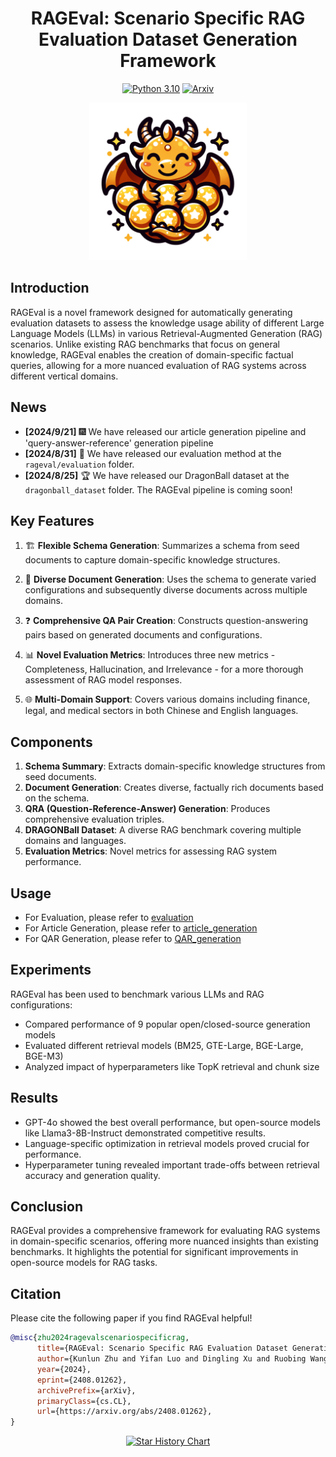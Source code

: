 <h1 align="center">RAGEval: Scenario Specific RAG Evaluation Dataset Generation Framework</h1>
<div align="center">

[![Python 3.10](https://img.shields.io/badge/python-%E2%89%A53.10-blue)](https://www.python.org/downloads/release/python-3109/)
[![Arxiv](https://img.shields.io/badge/arXiv-2408.01262-red)](https://arxiv.org/pdf/2408.01262)

</div>

<div style="display: flex; justify-content: center;">
  <div style="width: 50%; transform: scale(1.0);">
    <img src="assets/dragonball.png" style="width: 100%;" alt="dragonball">
  </div>
</div>


## Introduction

RAGEval is a novel framework designed for automatically generating evaluation datasets to assess the knowledge usage ability of different Large Language Models (LLMs) in various Retrieval-Augmented Generation (RAG) scenarios. Unlike existing RAG benchmarks that focus on general knowledge, RAGEval enables the creation of domain-specific factual queries, allowing for a more nuanced evaluation of RAG systems across different vertical domains.

## News
- **[2024/9/21]** 🎆 We have released our article generation pipeline and 'query-answer-reference' generation pipeline
- **[2024/8/31]** 🚀 We have released our evaluation method at the ``rageval/evaluation`` folder.
- **[2024/8/25]** 🏆 We have released our DragonBall dataset at the ``dragonball_dataset`` folder. The RAGEval pipeline is coming soon!

## Key Features

1. 🏗️ **Flexible Schema Generation**: Summarizes a schema from seed documents to capture domain-specific knowledge structures.

2. 🔄 **Diverse Document Generation**: Uses the schema to generate varied configurations and subsequently diverse documents across multiple domains.

3. ❓ **Comprehensive QA Pair Creation**: Constructs question-answering pairs based on generated documents and configurations.

4. 📊 **Novel Evaluation Metrics**: Introduces three new metrics - Completeness, Hallucination, and Irrelevance - for a more thorough assessment of RAG model responses.

5. 🌐 **Multi-Domain Support**: Covers various domains including finance, legal, and medical sectors in both Chinese and English languages.

## Components

1. **Schema Summary**: Extracts domain-specific knowledge structures from seed documents.
2. **Document Generation**: Creates diverse, factually rich documents based on the schema.
3. **QRA (Question-Reference-Answer) Generation**: Produces comprehensive evaluation triples.
4. **DRAGONBall Dataset**: A diverse RAG benchmark covering multiple domains and languages.
5. **Evaluation Metrics**: Novel metrics for assessing RAG system performance.


## Usage

- For Evaluation, please refer to [evaluation](https://github.com/OpenBMB/RAGEval/tree/main/rageval/evaluation)
- For Article Generation, please refer to [article_generation](https://github.com/OpenBMB/RAGEval/tree/main/rageval/article_generation)
- For QAR Generation, please refer to [QAR_generation](https://github.com/OpenBMB/RAGEval/tree/main/rageval/qar_generation)

## Experiments

RAGEval has been used to benchmark various LLMs and RAG configurations:

- Compared performance of 9 popular open/closed-source generation models
- Evaluated different retrieval models (BM25, GTE-Large, BGE-Large, BGE-M3)
- Analyzed impact of hyperparameters like TopK retrieval and chunk size

## Results

- GPT-4o showed the best overall performance, but open-source models like Llama3-8B-Instruct demonstrated competitive results.
- Language-specific optimization in retrieval models proved crucial for performance.
- Hyperparameter tuning revealed important trade-offs between retrieval accuracy and generation quality.

## Conclusion

RAGEval provides a comprehensive framework for evaluating RAG systems in domain-specific scenarios, offering more nuanced insights than existing benchmarks. It highlights the potential for significant improvements in open-source models for RAG tasks.


## Citation
Please cite the following paper if you find RAGEval helpful!
```bibtex
@misc{zhu2024ragevalscenariospecificrag,
      title={RAGEval: Scenario Specific RAG Evaluation Dataset Generation Framework}, 
      author={Kunlun Zhu and Yifan Luo and Dingling Xu and Ruobing Wang and Shi Yu and Shuo Wang and Yukun Yan and Zhenghao Liu and Xu Han and Zhiyuan Liu and Maosong Sun},
      year={2024},
      eprint={2408.01262},
      archivePrefix={arXiv},
      primaryClass={cs.CL},
      url={https://arxiv.org/abs/2408.01262}, 
}
```

<p align="center">
<a href="https://star-history.com/#Significant-Gravitas/AutoGPT">
  <picture>
    <source media="(prefers-color-scheme: dark)" srcset="https://api.star-history.com/svg?repos=openbmb/rageval&type=Date&theme=dark" />
    <source media="(prefers-color-scheme: light)" srcset="https://api.star-history.com/svg?repos=openbmb/rageval&type=Date" />
    <img alt="Star History Chart" src="https://api.star-history.com/svg?repos=Significant-Gravitas/AutoGPT&type=Date" />
  </picture>
</a>
</p>
